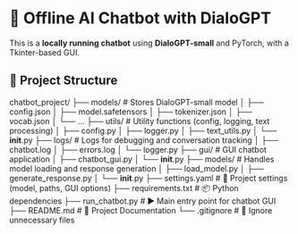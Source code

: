 # 🤖 Offline AI Chatbot with DialoGPT

This is a **locally running chatbot** using **DialoGPT-small** and PyTorch, with a Tkinter-based GUI.

## 📂 Project Structure

chatbot_project/
├── models/                      # Stores DialoGPT-small model
│   ├── config.json
│   ├── model.safetensors
│   ├── tokenizer.json
│   ├── vocab.json
│   └── ...
├── utils/                       # Utility functions (config, logging, text processing)
│   ├── config.py
│   ├── logger.py
│   ├── text_utils.py
│   └── __init__.py
├── logs/                        # Logs for debugging and conversation tracking
│   ├── chatbot.log
│   ├── errors.log
│   └── logger.py
├── gui/                         # GUI chatbot application
│   ├── chatbot_gui.py
│   └── __init__.py
├── models/                      # Handles model loading and response generation
│   ├── load_model.py
│   ├── generate_response.py
│   └── __init__.py
├── settings.yaml                 # 🔧 Project settings (model, paths, GUI options)
├── requirements.txt              # 📦 Python dependencies
├── run_chatbot.py                # ▶️ Main entry point for chatbot GUI
├── README.md                     # 📖 Project Documentation
└── .gitignore                     # 🚫 Ignore unnecessary files


